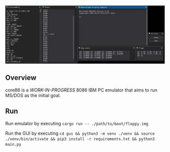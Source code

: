 ![demo](https://github.com/h2337/core86/blob/eca2be73c33b42aee1d3085ee080016fbd4f5f9d/screenshot.png?raw=true)

## Overview

core86 is a *WORK-IN-PROGRESS* 8086 IBM PC emulator that aims to run MS/DOS as the initial goal.

## Run

Run emulator by executing `cargo run -- ./path/to/boot/floppy.img`

Run the GUI by executing `cd gui && python3 -m venv ./venv && source ./venv/bin/activate && pip3 install -r requirements.txt && python3 main.py`

